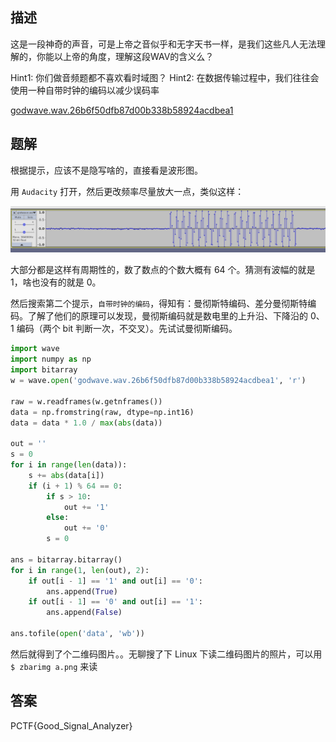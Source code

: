 ## 描述

这是一段神奇的声音，可是上帝之音似乎和无字天书一样，是我们这些凡人无法理解的，你能以上帝的角度，理解这段WAV的含义么？

Hint1: 你们做音频题都不喜欢看时域图？
Hint2: 在数据传输过程中，我们往往会使用一种自带时钟的编码以减少误码率

[godwave.wav.26b6f50dfb87d00b338b58924acdbea1](./assets/godwave.wav.26b6f50dfb87d00b338b58924acdbea1)

## 题解

根据提示，应该不是隐写啥的，直接看是波形图。

用 `Audacity` 打开，然后更改频率尽量放大一点，类似这样：

![](./assets/god.png)

大部分都是这样有周期性的，数了数点的个数大概有 64 个。猜测有波幅的就是 1，啥也没有的就是 0。

然后搜索第二个提示，`自带时钟的编码`，得知有：曼彻斯特编码、差分曼彻斯特编码。了解了他们的原理可以发现，曼彻斯编码就是数电里的上升沿、下降沿的 0、1 编码（两个 bit 判断一次，不交叉）。先试试曼彻斯编码。

```python
import wave
import numpy as np
import bitarray
w = wave.open('godwave.wav.26b6f50dfb87d00b338b58924acdbea1', 'r')

raw = w.readframes(w.getnframes())
data = np.fromstring(raw, dtype=np.int16)
data = data * 1.0 / max(abs(data))

out = ''
s = 0
for i in range(len(data)):
    s += abs(data[i])
    if (i + 1) % 64 == 0:
        if s > 10:
            out += '1'
        else:
            out += '0'
        s = 0

ans = bitarray.bitarray()
for i in range(1, len(out), 2):
    if out[i - 1] == '1' and out[i] == '0':
        ans.append(True)
    if out[i - 1] == '0' and out[i] == '1':
        ans.append(False)

ans.tofile(open('data', 'wb'))
```

然后就得到了个二维码图片。。无聊搜了下 Linux 下读二维码图片的照片，可以用 `$ zbarimg a.png` 来读

## 答案

PCTF{Good_Signal_Analyzer}

